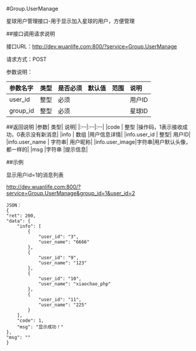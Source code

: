 #Group.UserManage

星球用户管理接口-用于显示加入星球的用户，方便管理

##接口调用请求说明

接口URL：http://dev.wuanlife.com:800/?service=Group.UserManage

请求方式：POST

参数说明：

|参数名字   | 类型|  是否必须   | 默认值   | 范围      |  说明|
|:--|:--|:--|:--|:--|:--|
|user_id|整型|必须|||用户ID|
|group_id|整型|必须|||星球ID|


##返回说明
|参数|        类型|   说明|
|:--|:--|:--|
|code  |  整型  |操作码，1表示接收成功，0表示没有新消息|
|info   | 数组  |用户信息详情|
|info.user_id | 整型| 用户ID|
|info.user_name | 字符串| 用户昵称|
|info.user_image|字符串|用户默认头像，都一样的|
|msg |字符串 |提示信息|


##示例

显示用户id=1的消息列表

http://dev.wuanlife.com:800/?service=Group.UserManage&group_id=1&user_id=2

    JSON：
    {
    "ret": 200,
    "data": {
        "info": [
            {
                "user_id": "3",
                "user_name": "6666"
            },
            {
                "user_id": "9",
                "user_name": "123"
            },
            {
                "user_id": "10",
                "user_name": "xiaochao_php"
            },
            {
                "user_id": "11",
                "user_name": "225"
            }
        ],
        "code": 1,
        "msg": "显示成功！"
    },
    "msg": ""
    }